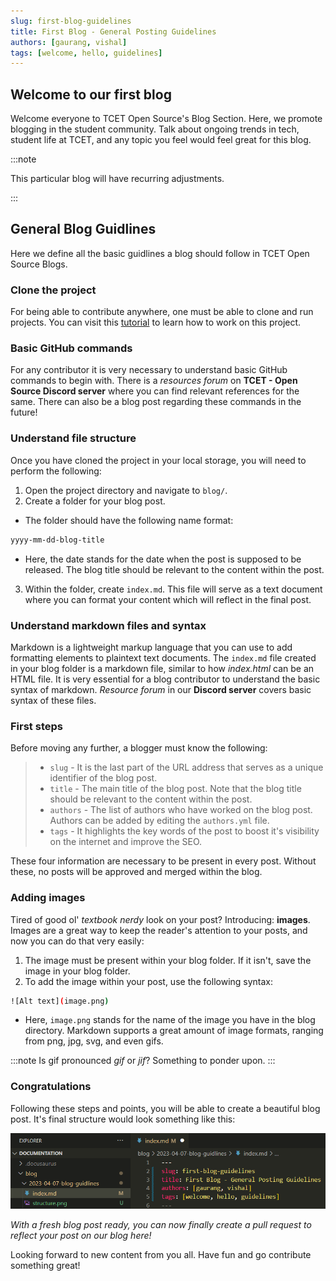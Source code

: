 ```yaml
---
slug: first-blog-guidelines
title: First Blog - General Posting Guidelines
authors: [gaurang, vishal]
tags: [welcome, hello, guidelines]
---
```


## Welcome to our first blog

Welcome everyone to TCET Open Source's Blog Section. Here, we promote blogging in the student community. Talk about ongoing trends in tech, student life at TCET, and any topic you feel would feel great for this blog.

:::note

This particular blog will have recurring adjustments.

:::

## General Blog Guidlines

Here we define all the basic guidlines a blog should follow in TCET Open Source Blogs.

### Clone the project

For being able to contribute anywhere, one must be able to clone and run projects. You can visit this [tutorial](https://opensource.tcetmumbai.in/docs/projects/docs-site/getting-started) to learn how to work on this project.

### Basic GitHub commands

For any contributor it is very necessary to understand basic GitHub commands to begin with. There is a _resources forum_ on **TCET - Open Source Discord server** where you can find relevant references for the same. There can also be a blog post regarding these commands in the future!

### Understand file structure

Once you have cloned the project in your local storage, you will need to perform the following:

1. Open the project directory and navigate to `blog/`.
2. Create a folder for your blog post.
* The folder should have the following name format:
```sh
yyyy-mm-dd-blog-title
```
* Here, the date stands for the date when the post is supposed to be released. The blog title should be relevant to the content within the post.
3. Within the folder, create `index.md`. This file will serve as a text document where you can format your content which will reflect in the final post.

### Understand markdown files and syntax

Markdown is a lightweight markup language that you can use to add formatting elements to plaintext text documents. The `index.md` file created in your blog folder is a markdown file, similar to how _index.html_ can be an HTML file. It is very essential for a blog contributor to understand the basic syntax of markdown. _Resource forum_ in our **Discord server** covers basic syntax of these files.

### First steps

Before moving any further, a blogger must know the following:

> - `slug` - It is the last part of the URL address that serves as a unique identifier of the blog post.
> - `title` - The main title of the blog post. Note that the blog title should be relevant to the content within the post.
> - `authors` - The list of authors who have worked on the blog post. Authors can be added by editing the `authors.yml` file.
> - `tags` - It highlights the key words of the post to boost it's visibility on the internet and improve the SEO.

These four information are necessary to be present in every post. Without these, no posts will be approved and merged within the blog.

### Adding images

Tired of good ol' _textbook nerdy_ look on your post? Introducing: **images**. Images are a great way to keep the reader's attention to your posts, and now you can do that very easily:
1. The image must be present within your blog folder. If it isn't, save the image in your blog folder.
2. To add the image within your post, use the following syntax:
```sh
![Alt text](image.png)
```
* Here, `image.png` stands for the name of the image you have in the blog directory. Markdown supports a great amount of image formats, ranging from png, jpg, svg, and even gifs.

:::note
Is gif pronounced _gif_ or _jif_? Something to ponder upon.
:::

### Congratulations

Following these steps and points, you will be able to create a beautiful blog post. It's final structure would look something like this:

![Alt text](structure.png)

_With a fresh blog post ready, you can now finally create a pull request to reflect your post on our blog here!_

Looking forward to new content from you all. Have fun and go contribute something great!